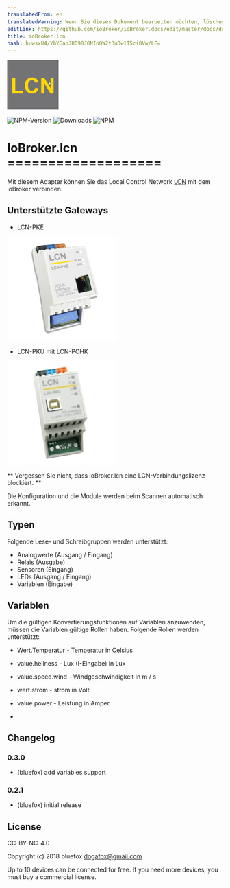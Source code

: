 ```yaml
---
translatedFrom: en
translatedWarning: Wenn Sie dieses Dokument bearbeiten möchten, löschen Sie bitte das Feld "translationsFrom". Andernfalls wird dieses Dokument automatisch erneut übersetzt
editLink: https://github.com/ioBroker/ioBroker.docs/edit/master/docs/de/adapterref/iobroker.lcn/README.md
title: ioBroker.lcn
hash: huwsxU4/YbYGapJUD98J8NIoQW2t3uDw1T5ci8Vw/LE=
---
```

![Logo](../../../en/adapterref/iobroker.lcn/admin/lcn.png)

![NPM-Version](http://img.shields.io/npm/v/iobroker.lcn.svg)
![Downloads](https://img.shields.io/npm/dm/iobroker.lcn.svg)
![NPM](https://nodei.co/npm/iobroker.lcn.png?downloads=true)

# IoBroker.lcn ===================
Mit diesem Adapter können Sie das Local Control Network [LCN](https://www.lcn.eu/) mit dem ioBroker verbinden.

## Unterstützte Gateways
- LCN-PKE

![pke](../../../en/adapterref/iobroker.lcn/img/lcn-pke.png)

- LCN-PKU mit LCN-PCHK

![pke](../../../en/adapterref/iobroker.lcn/img/lcn-pku.png)

** Vergessen Sie nicht, dass ioBroker.lcn eine LCN-Verbindungslizenz blockiert. **

Die Konfiguration und die Module werden beim Scannen automatisch erkannt.

## Typen
Folgende Lese- und Schreibgruppen werden unterstützt:

- Analogwerte (Ausgang / Eingang)
- Relais (Ausgabe)
- Sensoren (Eingang)
- LEDs (Ausgang / Eingang)
- Variablen (Eingabe)

## Variablen
Um die gültigen Konvertierungsfunktionen auf Variablen anzuwenden, müssen die Variablen gültige Rollen haben. Folgende Rollen werden unterstützt:

- Wert.Temperatur - Temperatur in Celsius
- value.hellness - Lux (I-Eingabe) in Lux
- value.speed.wind - Windgeschwindigkeit in m / s
- wert.strom - strom in Volt
- value.power - Leistung in Amper

-

## Changelog

### 0.3.0
* (bluefox) add variables support

### 0.2.1
* (bluefox) initial release

## License
CC-BY-NC-4.0

Copyright (c) 2018 bluefox <dogafox@gmail.com>

Up to 10 devices can be connected for free. If you need more devices, you must buy a commercial license.